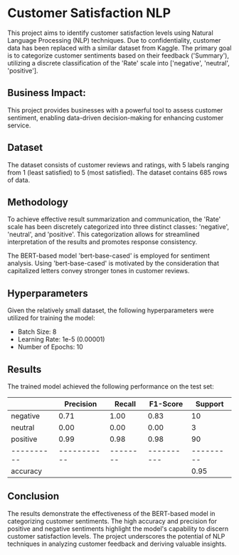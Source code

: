 # Customer Satisfaction NLP

This project aims to identify customer satisfaction levels using Natural Language Processing (NLP) techniques. Due to confidentiality, customer data has been replaced with a similar dataset from Kaggle. The primary goal is to categorize customer sentiments based on their feedback ('Summary'), utilizing a discrete classification of the 'Rate' scale into ['negative', 'neutral', 'positive'].

## Business Impact:

This project provides businesses with a powerful tool to assess customer sentiment, enabling data-driven decision-making for enhancing customer service.

## Dataset

The dataset consists of customer reviews and ratings, with 5 labels ranging from 1 (least satisfied) to 5 (most satisfied). The dataset contains 685 rows of data.

## Methodology

To achieve effective result summarization and communication, the 'Rate' scale has been discretely categorized into three distinct classes: 'negative', 'neutral', and 'positive'. This categorization allows for streamlined interpretation of the results and promotes response consistency.

The BERT-based model 'bert-base-cased' is employed for sentiment analysis. Using 'bert-base-cased' is motivated by the consideration that capitalized letters convey stronger tones in customer reviews.

## Hyperparameters

Given the relatively small dataset, the following hyperparameters were utilized for training the model:

- Batch Size: 8
- Learning Rate: 1e-5 (0.00001)
- Number of Epochs: 10

## Results

The trained model achieved the following performance on the test set:


|          | Precision | Recall | F1-Score | Support |
|----------|-----------|--------|----------|---------|
| negative | 0.71      | 1.00   | 0.83     | 10      |
| neutral  | 0.00      | 0.00   | 0.00     | 3       |
| positive | 0.99      | 0.98   | 0.98     | 90      |
|----------|-----------|--------|----------|---------|
| accuracy |           |        |          | 0.95    |


## Conclusion

The results demonstrate the effectiveness of the BERT-based model in categorizing customer sentiments. The high accuracy and precision for positive and negative sentiments highlight the model's capability to discern customer satisfaction levels. The project underscores the potential of NLP techniques in analyzing customer feedback and deriving valuable insights.
